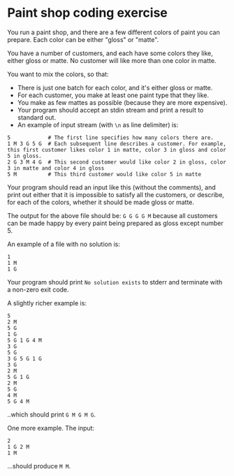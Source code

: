 # Paint shop coding exercise

You run a paint shop, and there are a few different colors of paint you can prepare. Each color can be either "gloss" or "matte".

You have a number of customers, and each have some colors they like, either gloss or matte. No customer will like more than one color in matte.

You want to mix the colors, so that:
- There is just one batch for each color, and it's either gloss or matte.
- For each customer, you make at least one paint type that they like.
- You make as few mattes as possible (because they are more expensive).
- Your program should accept an stdin stream and print a result to standard out.
- An example of input stream (with `\n` as line delimiter) is:

```plain
5            # The first line specifies how many colors there are.
1 M 3 G 5 G  # Each subsequent line describes a customer. For example, this first customer likes color 1 in matte, color 3 in gloss and color 5 in gloss.
2 G 3 M 4 G  # This second customer would like color 2 in gloss, color 3 in matte and color 4 in gloss
5 M          # This third customer would like color 5 in matte
```

Your program should read an input like this (without the comments), and print out either that it is impossible to satisfy all the customers, or describe, for each of the colors, whether it should be made gloss or matte. 

The output for the above file should be: `G G G G M` because all customers can be made happy by every paint being prepared as gloss except number 5.

An example of a file with no solution is:

```plain
1
1 M
1 G
```

Your program should print `No solution exists` to stderr and terminate with a non-zero exit code.

A slightly richer example is:

```plain
5
2 M
5 G
1 G
5 G 1 G 4 M
3 G
5 G
3 G 5 G 1 G
3 G
2 M
5 G 1 G
2 M
5 G
4 M
5 G 4 M
```

..which should print `G M G M G`.

One more example. The input:

```plain
2
1 G 2 M
1 M
```
      
...should produce `M M`.
